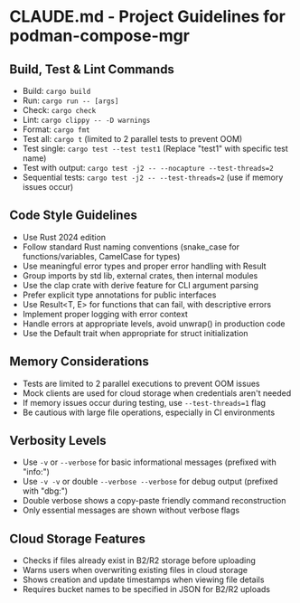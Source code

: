 # CLAUDE.md - Project Guidelines for podman-compose-mgr

## Build, Test & Lint Commands
- Build: `cargo build`
- Run: `cargo run -- [args]`
- Check: `cargo check`
- Lint: `cargo clippy -- -D warnings`
- Format: `cargo fmt`
- Test all: `cargo t` (limited to 2 parallel tests to prevent OOM)
- Test single: `cargo test --test test1` (Replace "test1" with specific test name)
- Test with output: `cargo test -j2 -- --nocapture --test-threads=2`
- Sequential tests: `cargo test -j2 -- --test-threads=2` (use if memory issues occur)

## Code Style Guidelines
- Use Rust 2024 edition
- Follow standard Rust naming conventions (snake_case for functions/variables, CamelCase for types)
- Use meaningful error types and proper error handling with Result
- Group imports by std lib, external crates, then internal modules
- Use the clap crate with derive feature for CLI argument parsing
- Prefer explicit type annotations for public interfaces
- Use Result<T, E> for functions that can fail, with descriptive errors
- Implement proper logging with error context
- Handle errors at appropriate levels, avoid unwrap() in production code
- Use the Default trait when appropriate for struct initialization

## Memory Considerations
- Tests are limited to 2 parallel executions to prevent OOM issues
- Mock clients are used for cloud storage when credentials aren't needed 
- If memory issues occur during testing, use `--test-threads=1` flag
- Be cautious with large file operations, especially in CI environments

## Verbosity Levels
- Use `-v` or `--verbose` for basic informational messages (prefixed with "info:")
- Use `-v -v` or double `--verbose --verbose` for debug output (prefixed with "dbg:")
- Double verbose shows a copy-paste friendly command reconstruction
- Only essential messages are shown without verbose flags

## Cloud Storage Features
- Checks if files already exist in B2/R2 storage before uploading
- Warns users when overwriting existing files in cloud storage
- Shows creation and update timestamps when viewing file details
- Requires bucket names to be specified in JSON for B2/R2 uploads
